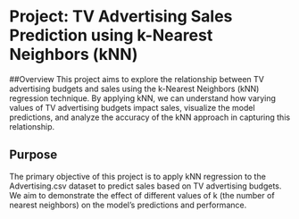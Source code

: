 # Project: TV Advertising Sales Prediction using k-Nearest Neighbors (kNN)  
##Overview
This project aims to explore the relationship between TV advertising budgets and sales using the k-Nearest Neighbors (kNN) regression technique. By applying kNN, we can understand how varying values of TV advertising budgets impact sales, visualize the model predictions, and analyze the accuracy of the kNN approach in capturing this relationship.

## Purpose
The primary objective of this project is to apply kNN regression to the Advertising.csv dataset to predict sales based on TV advertising budgets. We aim to demonstrate the effect of different values of k (the number of nearest neighbors) on the model’s predictions and performance.
